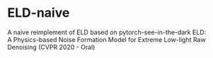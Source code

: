 # ELD-naive
 A naive reimplement of ELD based on pytorch-see-in-the-dark
 ELD:  
 A Physics-based Noise Formation Model for Extreme Low-light Raw Denoising (CVPR 2020 - Oral)
